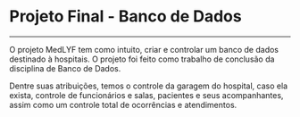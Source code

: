 <h1> Projeto Final - Banco de Dados </h1>

<hr>

<p>
O projeto MedLYF tem como intuito, criar e controlar um banco de dados destinado à hospitais. O projeto foi feito como trabalho de conclusão da disciplina de Banco de Dados.
</p>
<p>
Dentre suas atribuições, temos o controle da garagem do hospital, caso ela exista, controle de funcionários e salas, pacientes e seus acompanhantes, assim como um controle total de ocorrências e atendimentos.
</p>
